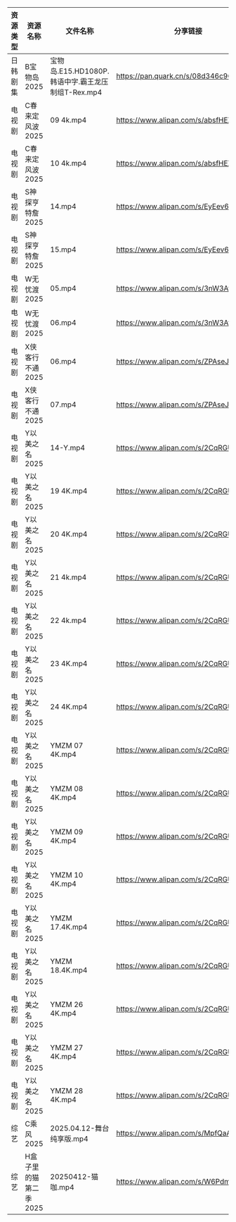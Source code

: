 | 资源类型 | 资源名称          | 文件名称                                 | 分享链接                                 | 更新时间                |
| ---- | ------------- | ------------------------------------ | ------------------------------------ | ------------------- |
| 日韩剧集 | B宝物岛2025      | 宝物岛.E15.HD1080P.韩语中字.霸王龙压制组T-Rex.mp4 | https://pan.quark.cn/s/08d346c96dc0  | 2025-04-12 01:20:49 |
| 电视剧  | C春来定风波2025    | 09 4k.mp4                            | https://www.alipan.com/s/absfHEZeFHB | 2025-04-12 16:05:19 |
| 电视剧  | C春来定风波2025    | 10 4k.mp4                            | https://www.alipan.com/s/absfHEZeFHB | 2025-04-12 16:05:18 |
| 电视剧  | S神探亨特詹2025    | 14.mp4                               | https://www.alipan.com/s/EyEev6zGJvJ | 2025-04-12 16:05:55 |
| 电视剧  | S神探亨特詹2025    | 15.mp4                               | https://www.alipan.com/s/EyEev6zGJvJ | 2025-04-12 16:05:55 |
| 电视剧  | W无忧渡2025      | 05.mp4                               | https://www.alipan.com/s/3nW3Av8BzS5 | 2025-04-12 21:06:08 |
| 电视剧  | W无忧渡2025      | 06.mp4                               | https://www.alipan.com/s/3nW3Av8BzS5 | 2025-04-12 21:06:07 |
| 电视剧  | X侠客行不通2025    | 06.mp4                               | https://www.alipan.com/s/ZPAseJtaNjc | 2025-04-12 16:06:03 |
| 电视剧  | X侠客行不通2025    | 07.mp4                               | https://www.alipan.com/s/ZPAseJtaNjc | 2025-04-12 16:06:03 |
| 电视剧  | Y以美之名2025     | 14-Y.mp4                             | https://www.alipan.com/s/2CqRGUXJMpV | 2025-04-12 21:06:18 |
| 电视剧  | Y以美之名2025     | 19 4K.mp4                            | https://www.alipan.com/s/2CqRGUXJMpV | 2025-04-12 21:06:17 |
| 电视剧  | Y以美之名2025     | 20 4K.mp4                            | https://www.alipan.com/s/2CqRGUXJMpV | 2025-04-12 21:06:17 |
| 电视剧  | Y以美之名2025     | 21 4k.mp4                            | https://www.alipan.com/s/2CqRGUXJMpV | 2025-04-12 21:06:17 |
| 电视剧  | Y以美之名2025     | 22 4k.mp4                            | https://www.alipan.com/s/2CqRGUXJMpV | 2025-04-12 21:06:17 |
| 电视剧  | Y以美之名2025     | 23 4K.mp4                            | https://www.alipan.com/s/2CqRGUXJMpV | 2025-04-12 21:06:16 |
| 电视剧  | Y以美之名2025     | 24 4K.mp4                            | https://www.alipan.com/s/2CqRGUXJMpV | 2025-04-12 21:06:16 |
| 电视剧  | Y以美之名2025     | YMZM 07 4K.mp4                       | https://www.alipan.com/s/2CqRGUXJMpV | 2025-04-12 21:06:16 |
| 电视剧  | Y以美之名2025     | YMZM 08 4K.mp4                       | https://www.alipan.com/s/2CqRGUXJMpV | 2025-04-12 21:06:16 |
| 电视剧  | Y以美之名2025     | YMZM 09 4K.mp4                       | https://www.alipan.com/s/2CqRGUXJMpV | 2025-04-12 21:06:16 |
| 电视剧  | Y以美之名2025     | YMZM 10 4K.mp4                       | https://www.alipan.com/s/2CqRGUXJMpV | 2025-04-12 21:06:15 |
| 电视剧  | Y以美之名2025     | YMZM 17.4K.mp4                       | https://www.alipan.com/s/2CqRGUXJMpV | 2025-04-12 21:06:15 |
| 电视剧  | Y以美之名2025     | YMZM 18.4K.mp4                       | https://www.alipan.com/s/2CqRGUXJMpV | 2025-04-12 21:06:15 |
| 电视剧  | Y以美之名2025     | YMZM 26 4K.mp4                       | https://www.alipan.com/s/2CqRGUXJMpV | 2025-04-12 21:06:15 |
| 电视剧  | Y以美之名2025     | YMZM 27 4K.mp4                       | https://www.alipan.com/s/2CqRGUXJMpV | 2025-04-12 21:06:15 |
| 电视剧  | Y以美之名2025     | YMZM 28 4K.mp4                       | https://www.alipan.com/s/2CqRGUXJMpV | 2025-04-12 21:06:14 |
| 综艺   | C乘风2025       | 2025.04.12-舞台纯享版.mp4                 | https://www.alipan.com/s/MpfQaAMy4Ly | 2025-04-12 16:06:26 |
| 综艺   | H盒子里的猫第二季2025 | 20250412-猫咖.mp4                      | https://www.alipan.com/s/W6PdmWUu7Wr | 2025-04-12 16:06:31 |
